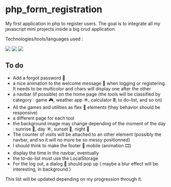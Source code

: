 # php_form_registration  

My first application in php to register users. The goal is to integrate all my javascript mini projects inside a big crud application.  

Technologies/tools/languages used :  

<img src="https://img.shields.io/badge/Tailwind_CSS-38B2AC?style=for-the-badge&logo=tailwind-css&logoColor=white">  <img src="https://img.shields.io/badge/JavaScript-323330?style=for-the-badge&logo=javascript&logoColor=F7DF1E">  <img src="https://img.shields.io/badge/PHP-777BB4?style=for-the-badge&logo=php&logoColor=white">  

## To do  

- Add a forgot password 🔑
- a nice animation to the welcome message 👋 when logging or registering. It needs to be multicolor and chars will display one after the other
- a navbar (if possible) on the home page (the tools will be classified by category : game 🎮, weather app ☀, calculator 🖩, to do-list, and so on)
- All the games and utilities as flex 💪 elements (they behavior should be responsive)
- a different page for each tool
- the background image may change depending of the moment of the day : sunrise 🌅, day ☀, sunset 🌇, night 🌙
- The counter of visits will be attached to an other element (possibly the navbar, and so it will no more be so messy positionned)
- I should think to make the footer 🦶 mobile (animation 🎞)
- display the time in the navbar, eventually
- the to-do-list must use the LocalStorage
- For the log out, a dialog 💬 should pop up ( maybe a blur effect will be interesting, in background )

This list will be updated depending on my progression through it.
